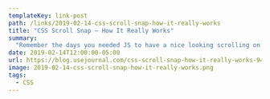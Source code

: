 ```yaml
---
templateKey: link-post
path: /links/2019-02-14-css-scroll-snap-how-it-really-works
title: "CSS Scroll Snap — How It Really Works"
summary:
  "Remember the days you needed JS to have a nice looking scrolling on your page (gallery, slide show etc.)? Say bye bye to JS and say hi to CSS Scroll Snap. Long time ago, while CSS was on level 1, we’ve introduced with a property to scroll items and snap them to their container boundaries. "
date: 2019-02-14T12:00:00-05:00
url: https://blog.usejournal.com/css-scroll-snap-how-it-really-works-94d99db80bc9?gi=e3ffa9a27e6d
image: 2019-02-14-css-scroll-snap-how-it-really-works.png
tags:
  - CSS
---
```

